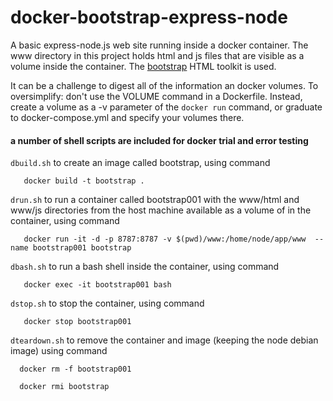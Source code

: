 # docker-bootstrap-express-node
A basic express-node.js web site running inside a docker container. The www directory in this project holds html and js files that are visible as a volume inside the container. The [bootstrap](https://getbootstrap.com/) HTML toolkit is used.

It can be a challenge to digest all of the information an docker volumes.  To oversimplify: don't use the VOLUME command in a Dockerfile. Instead, create a volume as a -v parameter of the `docker run` command, or graduate to docker-compose.yml and specify your volumes there.

#### a number of shell scripts are included for docker trial and error testing
   `dbuild.sh` to create an image called bootstrap, using command
      
       docker build -t bootstrap .  

   `drun.sh`  to run a container called bootstrap001 with the www/html and www/js directories from the host machine available as a volume of in the container, using command 
      
       docker run -it -d -p 8787:8787 -v $(pwd)/www:/home/node/app/www  --name bootstrap001 bootstrap
   
   `dbash.sh` to run a bash shell inside the container, using command 
   
       docker exec -it bootstrap001 bash 
   
   `dstop.sh`  to stop the container, using command 
   
       docker stop bootstrap001 

  `dteardown.sh` to remove the container and image (keeping the node debian image) using command 

      docker rm -f bootstrap001
     
      docker rmi bootstrap
   


